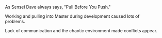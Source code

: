 As Sensei Dave always says, "Pull Before You Push."

Working and pulling into Master during development caused lots of problems.

Lack of communication and the chaotic environment made conflicts appear.